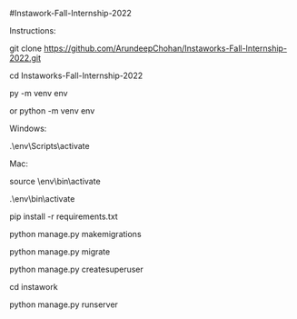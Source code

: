 ﻿#Instawork-Fall-Internship-2022
 
Instructions:

git clone https://github.com/ArundeepChohan/Instaworks-Fall-Internship-2022.git

cd Instaworks-Fall-Internship-2022

py -m venv env

or python -m venv env

Windows:

.\env\Scripts\activate

Mac:

source \env\bin\activate

.\env\bin\activate

pip install -r requirements.txt

python manage.py makemigrations

python manage.py migrate

python manage.py createsuperuser

cd instawork

python manage.py runserver

